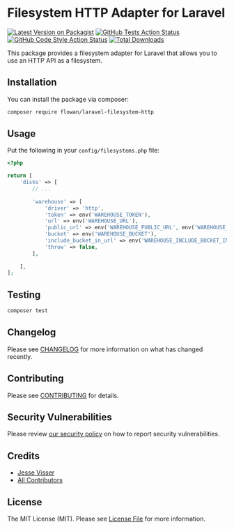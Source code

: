 # Filesystem HTTP Adapter for Laravel

[![Latest Version on Packagist](https://img.shields.io/packagist/v/flowan/laravel-filesystem-http.svg?style=flat-square)](https://packagist.org/packages/flowan/laravel-filesystem-http)
[![GitHub Tests Action Status](https://img.shields.io/github/actions/workflow/status/flowan/laravel-filesystem-http/run-tests.yml?branch=main&label=tests&style=flat-square)](https://github.com/flowan/laravel-filesystem-http/actions?query=workflow%3Arun-tests+branch%3Amain)
[![GitHub Code Style Action Status](https://img.shields.io/github/actions/workflow/status/flowan/laravel-filesystem-http/fix-php-code-style-issues.yml?branch=main&label=code%20style&style=flat-square)](https://github.com/flowan/laravel-filesystem-http/actions?query=workflow%3A"Fix+PHP+code+style+issues"+branch%3Amain)
[![Total Downloads](https://img.shields.io/packagist/dt/flowan/laravel-filesystem-http.svg?style=flat-square)](https://packagist.org/packages/flowan/laravel-filesystem-http)

This package provides a filesystem adapter for Laravel that allows you to use an HTTP API as a filesystem.

## Installation

You can install the package via composer:

```bash
composer require flowan/laravel-filesystem-http
```

## Usage

Put the following in your `config/filesystems.php` file:

```php
<?php

return [
    'disks' => [
        // ...
        
        'warehouse' => [
            'driver' => 'http',
            'token' => env('WAREHOUSE_TOKEN'),
            'url' => env('WAREHOUSE_URL'),
            'public_url' => env('WAREHOUSE_PUBLIC_URL', env('WAREHOUSE_URL')),
            'bucket' => env('WAREHOUSE_BUCKET'),
            'include_bucket_in_url' => env('WAREHOUSE_INCLUDE_BUCKET_IN_URL', true),
            'throw' => false,
        ],
        
    ],
];
```

## Testing

```bash
composer test
```

## Changelog

Please see [CHANGELOG](CHANGELOG.md) for more information on what has changed recently.

## Contributing

Please see [CONTRIBUTING](CONTRIBUTING.md) for details.

## Security Vulnerabilities

Please review [our security policy](../../security/policy) on how to report security vulnerabilities.

## Credits

- [Jesse Visser](https://github.com/flowan)
- [All Contributors](../../contributors)

## License

The MIT License (MIT). Please see [License File](LICENSE.md) for more information.
